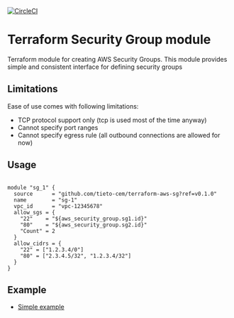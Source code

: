 [![CircleCI](https://circleci.com/gh/tieto-cem/terraform-aws-sg.svg?style=shield&circle-token=b2c2e0eb964979cedf5dfd87904b7eee291f4f81)](https://circleci.com/gh/tieto-cem/terraform-aws-sg)

Terraform Security Group module
====================

Terraform module for creating AWS Security Groups. This module provides
simple and consistent interface for defining security groups

Limitations 
-----------

Ease of use comes with following limitations: 

* TCP protocol support only (tcp is used most of the time anyway)
* Cannot specify port ranges
* Cannot specify egress rule (all outbound connections are allowed for now)

Usage
-----

```hcl

module "sg_1" {
  source      = "github.com/tieto-cem/terraform-aws-sg?ref=v0.1.0"
  name        = "sg-1"
  vpc_id      = "vpc-12345678"
  allow_sgs = {
    "22"    = "${aws_security_group.sg1.id}"
    "80"    = "${aws_security_group.sg2.id}"
    "Count" = 2
  }
  allow_cidrs = {
    "22" = ["1.2.3.4/0"]
    "80" = ["2.3.4.5/32", "1.2.3.4/32"]
  }
}

```   

Example
-------

* [Simple example](https://github.com/tieto-cem/terraform-aws-sg/tree/master/example)
